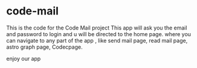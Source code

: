 # code-mail
This is the code for the Code Mail project
This app will ask you the email and password to login and u will be directed to the home page. where you can navigate to any part of the app , like send mail page, read mail page, astro graph page, Codecpage.


enjoy our app
